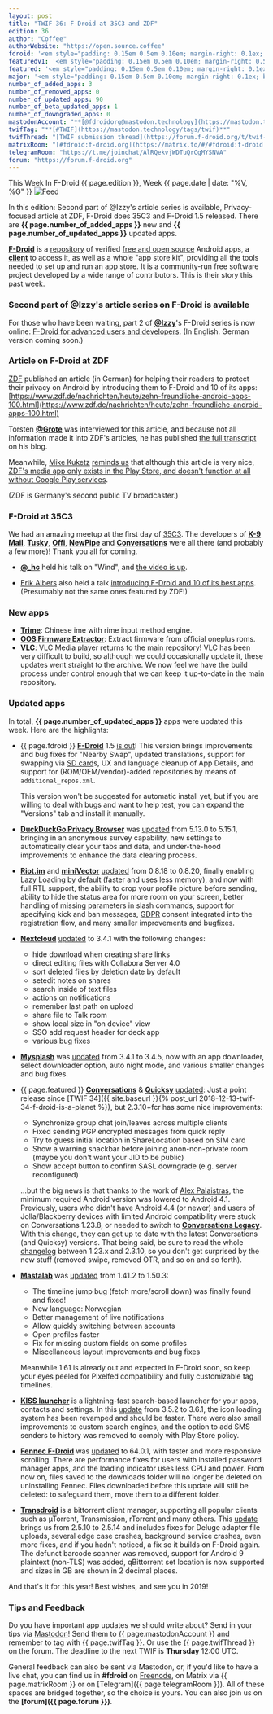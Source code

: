 ```yaml
---
layout: post
title: "TWIF 36: F-Droid at 35C3 and ZDF"
edition: 36
author: "Coffee"
authorWebsite: "https://open.source.coffee"
fdroid: '<em style="padding: 0.15em 0.5em 0.10em; margin-right: 0.1ex; border-style: solid; border-width: medium; border-radius: 1em; color: #0d47a1; font-style: normal; font-weight: bold;">F-Droid</em>'
featuredv1: '<em style="padding: 0.15em 0.5em 0.10em; margin-right: 0.5ex; box-shadow: 0.1em 0.05em 0.1em rgba(0, 0, 0, 0.3); border-radius: 1em; color: black; background: linear-gradient(orange, yellow);">Featured</em>'
featured: '<em style="padding: 0.15em 0.5em 0.10em; margin-right: 0.1ex; border-style: solid; border-width: medium; border-radius: 1em; color: orange; font-style: normal; font-weight: bold;">Featured</em>'
major: '<em style="padding: 0.15em 0.5em 0.10em; margin-right: 0.1ex; border-style: solid; border-width: medium; border-radius: 1em; color: #8ab000; font-style: normal; font-weight: bold;">Major</em>'
number_of_added_apps: 3
number_of_removed_apps: 0
number_of_updated_apps: 90
number_of_beta_updated_apps: 1
number_of_downgraded_apps: 0
mastodonAccount: "**[@fdroidorg@mastodon.technology](https://mastodon.technology/@fdroidorg)**"
twifTag: "**[#TWIF](https://mastodon.technology/tags/twif)**"
twifThread: "[TWIF submission thread](https://forum.f-droid.org/t/twif-submission-thread)"
matrixRoom: "[#fdroid:f-droid.org](https://matrix.to/#/#fdroid:f-droid.org)"
telegramRoom: "https://t.me/joinchat/AlRQekvjWDTuQrCgMYSNVA"
forum: "https://forum.f-droid.org"
---
```


This Week In F-Droid {{ page.edition }}, Week {{ page.date | date: "%V, %G" }} <a href="{{ site.baseurl }}/feed.xml"><img src="{% asset Feed-icon-16x16.png %}" alt="Feed"></a>

In this edition: Second part of @Izzy's article series is available, Privacy-focused article at ZDF, F-Droid does 35C3 and F-Droid 1.5 released.
There are **{{ page.number_of_added_apps }}** new and **{{ page.number_of_updated_apps }}** updated apps.

<!--more-->

**[F-Droid](https://f-droid.org/)** is a [repository](https://f-droid.org/packages/) of verified [free and open source](https://en.wikipedia.org/wiki/Free_and_open-source_software) Android apps, a **[client](https://f-droid.org/app/org.fdroid.fdroid)** to access it, as well as a whole "app store kit", providing all the tools needed to set up and run an app store. It is a community-run free software project developed by a wide range of contributors. This is their story this past week.

### Second part of @Izzy's article series on F-Droid is available

For those who have been waiting, part 2 of **[@Izzy](https://forum.f-droid.org/u/izzy)**'s F-Droid series is now online: [F-Droid for advanced users and developers](https://android.izzysoft.de/articles/named/fdroid-intro-2?lang=en). (In English. German version coming soon.)

### Article on F-Droid at ZDF

[ZDF](https://www.zdf.de) published an article (in German) for helping their readers to protect their privacy on Android by introducing them to F-Droid and 10 of its apps: [https://www.zdf.de/nachrichten/heute/zehn-freundliche-android-apps-100.html](https://www.zdf.de/nachrichten/heute/zehn-freundliche-android-apps-100.html)

Torsten **[@Grote](https://blog.grobox.de)** was interviewed for this article, and because not all information made it into ZDF's articles, he has published [the full transcript](https://blog.grobox.de/2018/interview-zu-f-droid-mit-zdf-heute/) on his blog.

Meanwhile, [Mike Kuketz](https://www.kuketz-blog.de) [reminds us](https://social.tchncs.de/@kuketzblog/101289466745473597) that although this article is very nice, [ZDF's media app only exists in the Play Store, and doesn't function at all without Google Play services](https://www.kuketz-blog.de/zdfmediathek-app-nutzung-nur-mit-google-play-diensten/).

(ZDF is Germany's second public TV broadcaster.)

### F-Droid at 35C3

We had an amazing meetup at the first day of [35C3](https://events.ccc.de/congress/2018/wiki/index.php/Main_Page). The developers of **[K-9 Mail](https://f-droid.org/app/com.fsck.k9)**, **[Tusky](https://f-droid.org/app/com.keylesspalace.tusky)**, **[Offi](https://f-droid.org/app/de.schildbach.oeffi)**, **[NewPipe](https://f-droid.org/app/org.schabi.newpipe)** and **[Conversations](https://f-droid.org/app/eu.siacs.conversations)** were all there (and probably a few more)! Thank you all for coming.

* **[@\_hc](https://forum.f-droid.org/u/hans)** held his talk on "Wind", and [the video is up](https://media.ccc.de/v/35c3-9595-wind_off-grid_services_for_everyday_people).

* [Erik Albers](https://mastodon.social/@3rik) also held a talk [introducing F-Droid and 10 of its best apps](https://pretalx.35c3oio.freifunk.space/35c3oio/talk/UFZYAS/). (Presumably not the same ones featured by ZDF!)

### New apps

* **[Trime](https://f-droid.org/app/com.osfans.trime)**: Chinese ime with rime input method engine.
* **[OOS Firmware Extractor](https://f-droid.org/app/fr.witchdoctors.c4ffein.oosfirmwareextractor)**: Extract firmware from official oneplus roms.
* **[VLC](https://f-droid.org/app/org.videolan.vlc)**: VLC Media player returns to the main repository! VLC has been very difficult to build, so although we could occasionally update it, these updates went straight to the archive. We now feel we have the build process under control enough that we can keep it up-to-date in the main repository.

### Updated apps

In total, **{{ page.number_of_updated_apps }}** apps were updated this week. Here are the highlights:

* {{ page.fdroid }} **[F-Droid](https://f-droid.org/app/org.fdroid.fdroid)** 1.5 [is out](https://gitlab.com/fdroid/fdroidclient/raw/HEAD/CHANGELOG.md)! This version brings improvements and bug fixes for "Nearby Swap", updated translations, support for swapping via [SD card](https://en.wikipedia.org/wiki/Secure_Digital)s, UX and language cleanup of App Details, and support for (ROM/OEM/vendor)-added repositories by means of `additional_repos.xml`.

  This version won't be suggested for automatic install yet, but if you are willing to deal with bugs and want to help test, you can expand the "Versions" tab and install it manually.

* **[DuckDuckGo Privacy Browser](https://f-droid.org/app/com.duckduckgo.mobile.android)** was [updated](https://github.com/duckduckgo/Android/releases) from 5.13.0 to 5.15.1, bringing in an anonymous survey capability, new settings to automatically clear your tabs and data, and under-the-hood improvements to enhance the data clearing process.

* **[Riot.im](https://f-droid.org/app/im.vector.alpha)** and **[miniVector](https://f-droid.org/app/com.lavadip.miniVector)** [updated](https://github.com/vector-im/riot-android/blob/HEAD/CHANGES.rst) from 0.8.18 to 0.8.20, finally enabling Lazy Loading by default (faster and uses less memory), and now with full RTL support, the ability to crop your profile picture before sending, ability to hide the status area for more room on your screen, better handling of missing parameters in slash commands, support for specifying kick and ban messages, [GDPR](https://en.wikipedia.org/wiki/General_Data_Protection_Regulation) consent integrated into the registration flow, and many smaller improvements and bugfixes.

* **[Nextcloud](https://f-droid.org/app/com.nextcloud.client)** [updated](https://github.com/nextcloud/android/blob/HEAD/CHANGELOG.md) to 3.4.1 with the following changes:
  * hide download when creating share links
  * direct editing files with Collabora Server 4.0
  * sort deleted files by deletion date by default
  * setedit notes on shares
  * search inside of text files
  * actions on notifications
  * remember last path on upload
  * share file to Talk room
  * show local size in "on device" view
  * SSO add request header for deck app
  * various bug fixes

* **[Mysplash](https://f-droid.org/app/com.wangdaye.mysplash)** was [updated](https://github.com/WangDaYeeeeee/Mysplash/releases) from 3.4.1 to 3.4.5, now with an app downloader, select downloader option, auto night mode, and various smaller changes and bug fixes.

* {{ page.featured }} **[Conversations](https://f-droid.org/app/eu.siacs.conversations)** & **[Quicksy](https://f-droid.org/app/im.quicksy.client)** [updated](https://github.com/siacs/Conversations/blob/HEAD/CHANGELOG.md): Just a point release since [TWIF 34]({{ site.baseurl }}{% post_url 2018-12-13-twif-34-f-droid-is-a-planet %}), but 2.3.10+fcr has some nice improvements:
  * Synchronize group chat join/leaves across multiple clients
  * Fixed sending PGP encrypted messages from quick reply
  * Try to guess initial location in ShareLocation based on SIM card
  * Show a warning snackbar before joining anon-non-private room (maybe you don't want your JID to be public)
  * Show accept button to confirm SASL downgrade (e.g. server reconfigured)

  ...but the big news is that thanks to the work of [Alex Palaistras](https://github.com/deuill), the minimum required Android version was lowered to Android 4.1. Previously, users who didn't have Android 4.4 (or newer) and users of Jolla/Blackberry devices with limited Android compatibility were stuck on Conversations 1.23.8, or needed to switch to **[Conversations Legacy](https://f-droid.org/app/eu.siacs.conversations.legacy)**. With this change, they can get up to date with the latest Conversations (and Quicksy) versions. That being said, be sure to read the whole [changelog](https://github.com/siacs/Conversations/blob/master/CHANGELOG.md) between 1.23.x and 2.3.10, so you don't get surprised by the new stuff (removed swipe, removed OTR, and so on and so forth).

* **[Mastalab](https://f-droid.org/app/fr.gouv.etalab.mastodon)** was [updated](https://gitlab.com/tom79/mastalab/tags) from 1.41.2 to 1.50.3:
  * The timeline jump bug (fetch more/scroll down) was finally found and fixed!
  * New language: Norwegian
  * Better management of live notifications
  * Allow quickly switching between accounts
  * Open profiles faster
  * Fix for missing custom fields on some profiles
  * Miscellaneous layout improvements and bug fixes

  Meanwhile 1.61 is already out and expected in F-Droid soon, so keep your eyes peeled for Pixelfed compatibility and fully customizable tag timelines.

* **[KISS launcher](https://f-droid.org/app/fr.neamar.kiss)** is a lightning-fast search-based launcher for your apps, contacts and settings. In this [update](https://github.com/Neamar/KISS/releases) from 3.5.2 to 3.6.1, the icon loading system has been revamped and should be faster. There were also small improvements to custom search engines, and the option to add SMS senders to history was removed to comply with Play Store policy.

* **[Fennec F-Droid](https://f-droid.org/app/org.mozilla.fennec_fdroid)** was [updated](https://www.mozilla.org/en-US/firefox/android/notes/) to 64.0.1, with faster and more responsive scrolling. There are performance fixes for users with installed password manager apps, and the loading indicator uses less CPU and power. From now on, files saved to the downloads folder will no longer be deleted on uninstalling Fennec. Files downloaded before this update will still be deleted: to safeguard them, move them to a different folder.

* **[Transdroid](https://f-droid.org/app/org.transdroid.full)** is a bittorrent client manager, supporting all popular clients such as µTorrent, Transmission, rTorrent and many others. This [update](https://github.com/erickok/transdroid/releases) brings us from 2.5.10 to 2.5.14 and includes fixes for Deluge adapter file uploads, several edge case crashes, background service crashes, even more fixes, and if you hadn't noticed, a fix so it builds on F-Droid again. The defunct barcode scanner was removed, support for Android 9 plaintext (non-TLS) was added, qBittorrent set location is now supported and sizes in GB are shown in 2 decimal places.

And that's it for this year! Best wishes, and see you in 2019!

### Tips and Feedback

Do you have important app updates we should write about? Send in your tips via [Mastodon](https://joinmastodon.org)! Send them to {{ page.mastodonAccount }} and remember to tag with {{ page.twifTag }}. Or use the {{ page.twifThread }} on the forum. The deadline to the next TWIF is **Thursday** 12:00 UTC.

General feedback can also be sent via Mastodon, or, if you'd like to have a live chat, you can find us in **#fdroid** on [Freenode](https://freenode.net), on Matrix via {{ page.matrixRoom }} or on [Telegram]({{ page.telegramRoom }}). All of these spaces are bridged together, so the choice is yours. You can also join us on the **[forum]({{ page.forum }})**.
